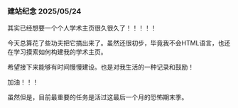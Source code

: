 ### 建站纪念 2025/05/24

其实已经想要一个个人学术主页很久很久了！！！！！

今天总算花了些功夫把它搞出来了。虽然还很初步，毕竟我不会HTML语言，也还在学习摸索如何构建我的学术主页。

希望接下来能够有时间慢慢建设。也是对我生活的一种记录和鼓励！

加油！！！

虽然但是，目前最重要的任务是活过这最后一个月的恐怖期末季。